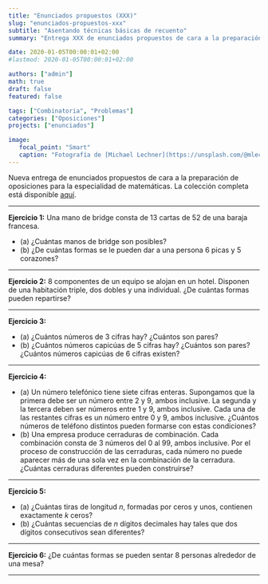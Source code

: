 ```yaml
---
title: "Enunciados propuestos (XXX)"
slug: "enunciados-propuestos-xxx"
subtitle: "Asentando técnicas básicas de recuento"
summary: "Entrega XXX de enunciados propuestos de cara a la preparación de oposiciones en la especialidad de matemáticas."

date: 2020-01-05T00:00:01+02:00
#lastmod: 2020-01-05T00:00:01+02:00

authors: ["admin"]
math: true
draft: false
featured: false

tags: ["Combinatoria", "Problemas"]
categories: ["Oposiciones"]
projects: ["enunciados"]

image:
   focal_point: "Smart"
   caption: "Fotografía de [Michael Lechner](https://unsplash.com/@mlechner), disponible en [Unsplash](https://unsplash.com/photos/57lJY39Sjvo)."
---
```


Nueva entrega de enunciados propuestos de cara a la preparación de oposiciones para la especialidad de matemáticas. La colección completa está disponible [aquí](/courses/enunciados/).

---

**Ejercicio 1:** Una mano de bridge consta de $13$ cartas de $52$ de una baraja francesa.

- (a) ¿Cuántas manos de bridge son posibles? 
- (b) ¿De cuántas formas se le pueden dar a una persona $6$ picas y $5$ corazones?

---

**Ejercicio 2:** $8$ componentes de un equipo se alojan en un hotel. Disponen de una habitación triple, dos dobles y una individual. ¿De cuántas formas pueden repartirse?

---

**Ejercicio 3:**

- (a) ¿Cuántos números de $3$ cifras hay? ¿Cuántos son pares?
- (b) ¿Cuántos números capicúas de $5$ cifras hay? ¿Cuántos son pares? ¿Cuántos números capicúas de $6$ cifras existen?

---

**Ejercicio 4:**

- (a) Un número telefónico tiene siete cifras enteras. Supongamos que la primera debe ser un número entre $2$ y $9$, ambos inclusive. La segunda y la tercera deben ser números entre $1$ y $9$, ambos inclusive. Cada una de las restantes cifras es un número entre $0$ y $9$, ambos inclusive. ¿Cuántos números de teléfono distintos pueden formarse con estas condiciones?
- (b) Una empresa produce cerraduras de combinación. Cada combinación consta de $3$ números del $0$ al $99$, ambos inclusive. Por el proceso de construcción de las cerraduras, cada número no puede aparecer más de una sola vez en la combinación de la cerradura. ¿Cuántas cerraduras diferentes pueden construirse?

---

**Ejercicio 5:**

- (a) ¿Cuántas tiras de longitud $n$, formadas por ceros y unos, contienen exactamente $k$ ceros?
- (b) ¿Cuántas secuencias de $n$ dígitos decimales hay tales que dos dígitos consecutivos sean diferentes?

---

**Ejercicio 6:** ¿De cuántas formas se pueden sentar $8$ personas alrededor de una mesa?

---
